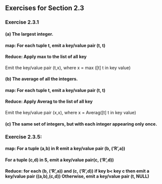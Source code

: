 ## Exercises for Section 2.3
### **Exercise 2.3.1** 
#### (a) The largest integer.
#### map:     For each tuple t, emit a key/value pair (t, t) 
#### Reduce:    Apply max to the list of all key
Emit the key/value pair (t,x), where x = max ([t] t in key value)

 #### (b) The average of all the integers.
#### map:     For each tuple t, emit a key/value pair (t, t) 
#### Reduce:    Apply Averag to the list of all key
Emit the key/value pair (x,x), where x =  Averag([t] t in key value)
#### (c) The same set of integers, but with each integer appearing only once.
### **Exercise 2.3.5**: 
#### map:   For a tuple (a,b) in R emit a key/value pair (b, (‘R’,a)) 
  #### For a tuple (c,d) in S, emit a key/value pair(c, (‘R’,d))
#### Reduce: for each (b, (‘R’,a)) and (c, (‘R’,d)) if key b< key c then  emit a key/value pair ((a,b),(c,d)) Otherwise, emit a key/value pair (t, NULL)

